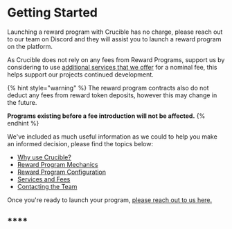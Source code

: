 # Getting Started

Launching a reward program with Crucible has no charge, please reach out to our team on Discord and they will assist you to launch a reward program on the platform.

As Crucible does not rely on any fees from Reward Programs, support us by considering to use [additional services that we offer](services-and-fees.md) for a nominal fee, this helps support our projects continued development.

{% hint style="warning" %}
The reward program contracts also do not deduct any fees from reward token deposits, however this may change in the future.&#x20;

**Programs existing before a fee introduction will not be affected.**
{% endhint %}

We've included as much useful information as we could to help you make an informed decision, please find the topics below:

* [Why use Crucible?](why-should-i-consider-crucible.md)
* [Reward Program Mechanics](reward-program-contracts.md)
* [Reward Program Configuration](reward-program-configuration.md)
* [Services and Fees](services-and-fees.md)
* [Contacting the Team](contacting-the-team.md)

Once you're ready to launch your program, [please reach out to us here.](contacting-the-team.md)

## ****

